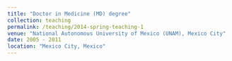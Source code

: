 ```yaml
---
title: "Doctor in Medicine (MD) degree"
collection: teaching
permalink: /teaching/2014-spring-teaching-1
venue: "National Autonomous University of Mexico (UNAM), Mexico City"
date: 2005 - 2011
location: "Mexico City, Mexico"
---
```

